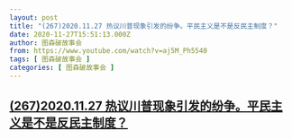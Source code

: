 ```yaml
---
layout: post
title: "(267)2020.11.27 热议川普现象引发的纷争。平民主义是不是反民主制度？"
date: 2020-11-27T15:51:13.000Z
author: 图森破故事会
from: https://www.youtube.com/watch?v=aj5M_Ph5540
tags: [ 图森破故事会 ]
categories: [ 图森破故事会 ]
---
```

<!--1606492273000-->
[(267)2020.11.27 热议川普现象引发的纷争。平民主义是不是反民主制度？](https://www.youtube.com/watch?v=aj5M_Ph5540)
------

<div>

</div>

